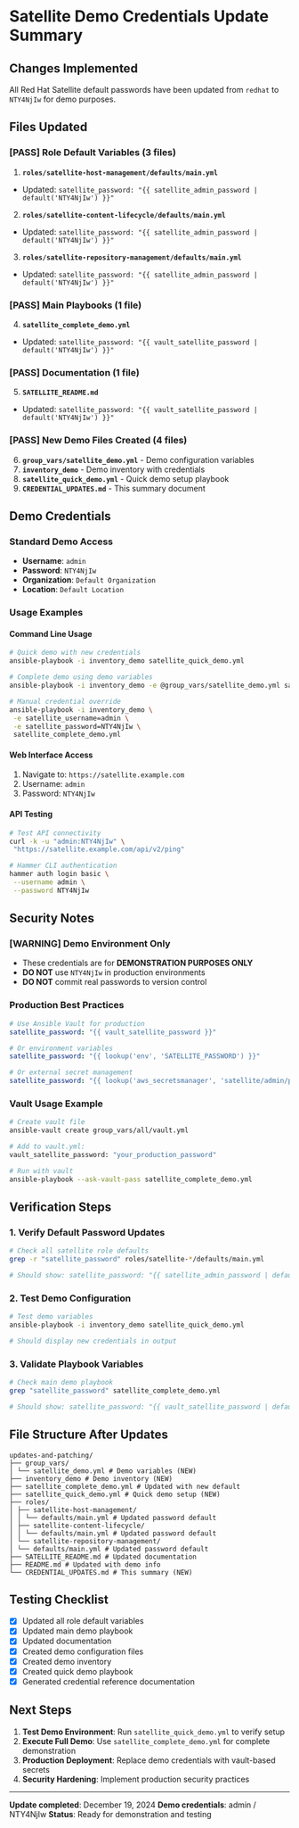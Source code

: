 # Satellite Demo Credentials Update Summary

## Changes Implemented

All Red Hat Satellite default passwords have been updated from `redhat` to `NTY4NjIw` for demo purposes.

## Files Updated

### [PASS] Role Default Variables (3 files)
1. **`roles/satellite-host-management/defaults/main.yml`**
 - Updated: `satellite_password: "{{ satellite_admin_password | default('NTY4NjIw') }}"`

2. **`roles/satellite-content-lifecycle/defaults/main.yml`** 
 - Updated: `satellite_password: "{{ satellite_admin_password | default('NTY4NjIw') }}"`

3. **`roles/satellite-repository-management/defaults/main.yml`**
 - Updated: `satellite_password: "{{ satellite_admin_password | default('NTY4NjIw') }}"`

### [PASS] Main Playbooks (1 file)
4. **`satellite_complete_demo.yml`**
 - Updated: `satellite_password: "{{ vault_satellite_password | default('NTY4NjIw') }}"`

### [PASS] Documentation (1 file) 
5. **`SATELLITE_README.md`**
 - Updated: `satellite_password: "{{ vault_satellite_password | default('NTY4NjIw') }}"`

### [PASS] New Demo Files Created (4 files)
6. **`group_vars/satellite_demo.yml`** - Demo configuration variables
7. **`inventory_demo`** - Demo inventory with credentials
8. **`satellite_quick_demo.yml`** - Quick demo setup playbook
9. **`CREDENTIAL_UPDATES.md`** - This summary document

## Demo Credentials

### Standard Demo Access
- **Username**: `admin`
- **Password**: `NTY4NjIw`
- **Organization**: `Default Organization`
- **Location**: `Default Location`

### Usage Examples

#### Command Line Usage
```bash
# Quick demo with new credentials
ansible-playbook -i inventory_demo satellite_quick_demo.yml

# Complete demo using demo variables
ansible-playbook -i inventory_demo -e @group_vars/satellite_demo.yml satellite_complete_demo.yml

# Manual credential override
ansible-playbook -i inventory_demo \
 -e satellite_username=admin \
 -e satellite_password=NTY4NjIw \
 satellite_complete_demo.yml
```

#### Web Interface Access
1. Navigate to: `https://satellite.example.com`
2. Username: `admin` 
3. Password: `NTY4NjIw`

#### API Testing
```bash
# Test API connectivity
curl -k -u "admin:NTY4NjIw" \
 "https://satellite.example.com/api/v2/ping"

# Hammer CLI authentication 
hammer auth login basic \
 --username admin \
 --password NTY4NjIw
```

## Security Notes

### [WARNING] Demo Environment Only
- These credentials are for **DEMONSTRATION PURPOSES ONLY**
- **DO NOT** use `NTY4NjIw` in production environments
- **DO NOT** commit real passwords to version control

### Production Best Practices
```yaml
# Use Ansible Vault for production
satellite_password: "{{ vault_satellite_password }}"

# Or environment variables
satellite_password: "{{ lookup('env', 'SATELLITE_PASSWORD') }}"

# Or external secret management
satellite_password: "{{ lookup('aws_secretsmanager', 'satellite/admin/password') }}"
```

### Vault Usage Example
```bash
# Create vault file
ansible-vault create group_vars/all/vault.yml

# Add to vault.yml:
vault_satellite_password: "your_production_password"

# Run with vault
ansible-playbook --ask-vault-pass satellite_complete_demo.yml
```

## Verification Steps

### 1. Verify Default Password Updates
```bash
# Check all satellite role defaults
grep -r "satellite_password" roles/satellite-*/defaults/main.yml

# Should show: satellite_password: "{{ satellite_admin_password | default('NTY4NjIw') }}"
```

### 2. Test Demo Configuration
```bash
# Test demo variables
ansible-playbook -i inventory_demo satellite_quick_demo.yml

# Should display new credentials in output
```

### 3. Validate Playbook Variables
```bash
# Check main demo playbook
grep "satellite_password" satellite_complete_demo.yml

# Should show: satellite_password: "{{ vault_satellite_password | default('NTY4NjIw') }}"
```

## File Structure After Updates

```
updates-and-patching/
├── group_vars/
│ └── satellite_demo.yml # Demo variables (NEW)
├── inventory_demo # Demo inventory (NEW) 
├── satellite_complete_demo.yml # Updated with new default
├── satellite_quick_demo.yml # Quick demo setup (NEW)
├── roles/
│ ├── satellite-host-management/
│ │ └── defaults/main.yml # Updated password default
│ ├── satellite-content-lifecycle/
│ │ └── defaults/main.yml # Updated password default
│ └── satellite-repository-management/
│ └── defaults/main.yml # Updated password default
├── SATELLITE_README.md # Updated documentation
├── README.md # Updated with demo info
└── CREDENTIAL_UPDATES.md # This summary (NEW)
```

## Testing Checklist

- [x] Updated all role default variables
- [x] Updated main demo playbook 
- [x] Updated documentation
- [x] Created demo configuration files
- [x] Created demo inventory
- [x] Created quick demo playbook
- [x] Generated credential reference documentation

## Next Steps

1. **Test Demo Environment**: Run `satellite_quick_demo.yml` to verify setup
2. **Execute Full Demo**: Use `satellite_complete_demo.yml` for complete demonstration
3. **Production Deployment**: Replace demo credentials with vault-based secrets
4. **Security Hardening**: Implement production security practices

---
**Update completed**: December 19, 2024 
**Demo credentials**: admin / NTY4NjIw 
**Status**: Ready for demonstration and testing
